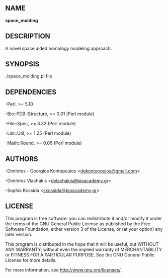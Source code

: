 ## NAME

__space\_molding__

## DESCRIPTION

A novel space aided homology modeling approach.

## SYNOPSIS

./space\_molding.pl file

## DEPENDENCIES

\-Perl, >= 5.10

\-Bio::PDB::Structure, >= 0.01 (Perl module)

\-File::Spec, >= 3.33 (Perl module)

\-List::Util, >= 1.25 (Perl module)

\-Math::Round, >= 0.06 (Perl module)

## AUTHORS

\-Dimitrios - Georgios Kontopoulos <<dgkontopoulos@gmail.com>>

\-Dimitrios Vlachakis <<dvlachakis@bioacademy.gr>>

\-Sophia Kossida <<skossida@bioacademy.gr>>

## LICENSE

This program is free software: you can redistribute it 
and/or modify it under the terms of the GNU General 
Public License as published by the Free Software 
Foundation, either version 3 of the License, or (at your 
option) any later version.

This program is distributed in the hope that it will be useful,
but WITHOUT ANY WARRANTY; without even the implied warranty of
MERCHANTABILITY or FITNESS FOR A PARTICULAR PURPOSE.  See the
GNU General Public License for more details.

For more information, see
<a href="http://www.gnu.org/licenses/" style="text-decoration:none">
http://www.gnu.org/licenses/<a>.
